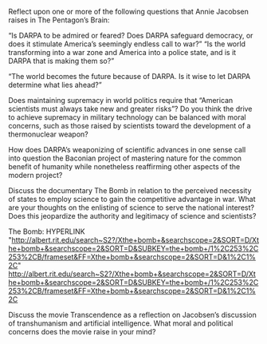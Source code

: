 Reflect upon one or more of the following questions that Annie Jacobsen raises in The Pentagon’s Brain:

“Is DARPA to be admired or feared? Does DARPA safeguard democracy, or does it stimulate America’s seemingly endless call to war?” “Is the world transforming into a war zone and America into a police state, and is it DARPA that is making them so?”

“The world becomes the future because of DARPA. Is it wise to let DARPA determine what lies ahead?”

Does maintaining supremacy in world politics require that “American scientists must always take new and greater risks”? Do you think the drive to achieve supremacy in military technology can be balanced with moral concerns, such as those raised by scientists toward the development of a thermonuclear weapon?

How does DARPA’s weaponizing of scientific advances in one sense call into question the Baconian project of mastering nature for the common benefit of humanity while nonetheless reaffirming other aspects of the modern project?

Discuss the documentary The Bomb in relation to the perceived necessity of states to employ science to gain the competitive advantage in war. What are your thoughts on the enlisting of science to serve the national interest? Does this jeopardize the authority and legitimacy of science and scientists?

The Bomb: HYPERLINK "http://albert.rit.edu/search~S2?/Xthe+bomb+&searchscope=2&SORT=D/Xthe+bomb+&searchscope=2&SORT=D&SUBKEY=the+bomb+/1%2C253%2C253%2CB/frameset&FF=Xthe+bomb+&searchscope=2&SORT=D&1%2C1%2C" http://albert.rit.edu/search~S2?/Xthe+bomb+&searchscope=2&SORT=D/Xthe+bomb+&searchscope=2&SORT=D&SUBKEY=the+bomb+/1%2C253%2C253%2CB/frameset&FF=Xthe+bomb+&searchscope=2&SORT=D&1%2C1%2C

Discuss the movie Transcendence as a reflection on Jacobsen’s discussion of transhumanism and artificial intelligence. What moral and political concerns does the movie raise in your mind?


